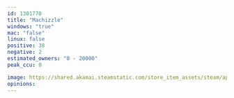 ```yaml
---
id: 1301770
title: "Machizzle"
windows: "true"
mac: "false"
linux: false
positive: 38
negative: 2
estimated_owners: "0 - 20000"
peak_ccu: 0

image: https://shared.akamai.steamstatic.com/store_item_assets/steam/apps/1301770/header.jpg?t=1703177942
opinions:
---
```

